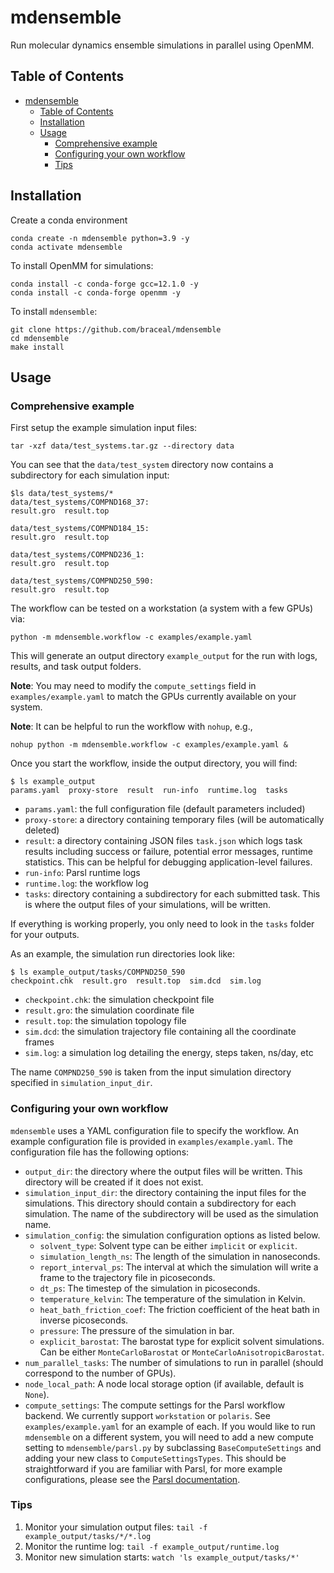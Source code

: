 # mdensemble

Run molecular dynamics ensemble simulations in parallel using OpenMM.

## Table of Contents
- [mdensemble](#mdensemble)
  - [Table of Contents](#table-of-contents)
  - [Installation](#installation)
  - [Usage](#usage)
    - [Comprehensive example](#comprehensive-example)
    - [Configuring your own workflow](#configuring-your-own-workflow)
    - [Tips](#tips)

## Installation

Create a conda environment
```console
conda create -n mdensemble python=3.9 -y
conda activate mdensemble
```

To install OpenMM for simulations:
```console
conda install -c conda-forge gcc=12.1.0 -y
conda install -c conda-forge openmm -y
```

To install `mdensemble`:
```console
git clone https://github.com/braceal/mdensemble
cd mdensemble
make install
```

## Usage

### Comprehensive example

First setup the example simulation input files:
```console
tar -xzf data/test_systems.tar.gz --directory data
```

You can see that the `data/test_system` directory now contains a subdirectory for each simulation input:
```console
$ls data/test_systems/*
data/test_systems/COMPND168_37:
result.gro  result.top

data/test_systems/COMPND184_15:
result.gro  result.top

data/test_systems/COMPND236_1:
result.gro  result.top

data/test_systems/COMPND250_590:
result.gro  result.top
```

The workflow can be tested on a workstation (a system with a few GPUs) via:
```console
python -m mdensemble.workflow -c examples/example.yaml
```
This will generate an output directory `example_output` for the run with logs, results, and task output folders.

**Note**: You may need to modify the `compute_settings` field in `examples/example.yaml` to match the GPUs currently available on your system.

**Note**: It can be helpful to run the workflow with `nohup`, e.g.,
```console
nohup python -m mdensemble.workflow -c examples/example.yaml &
```

Once you start the workflow, inside the output directory, you will find:
```console
$ ls example_output
params.yaml  proxy-store  result  run-info  runtime.log  tasks
```
- `params.yaml`: the full configuration file (default parameters included)
- `proxy-store`: a directory containing temporary files (will be automatically deleted)
- `result`: a directory containing JSON files `task.json` which logs task results including success or failure, potential error messages, runtime statistics. This can be helpful for debugging application-level failures.
- `run-info`: Parsl runtime logs
- `runtime.log`: the workflow log
- `tasks`: directory containing a subdirectory for each submitted task. This is where the output files of your simulations,  will be written.

If everything is working properly, you only need to look in the `tasks` folder for your outputs.

As an example, the simulation run directories look like:
```console
$ ls example_output/tasks/COMPND250_590
checkpoint.chk  result.gro  result.top  sim.dcd  sim.log
```
- `checkpoint.chk`: the simulation checkpoint file
- `result.gro`: the simulation coordinate file
- `result.top`: the simulation topology file
- `sim.dcd`: the simulation trajectory file containing all the coordinate frames
- `sim.log`: a simulation log detailing the energy, steps taken, ns/day, etc

The name `COMPND250_590` is taken from the input simulation directory specified in `simulation_input_dir`.

### Configuring your own workflow
`mdensemble` uses a YAML configuration file to specify the workflow. An example configuration file is provided in `examples/example.yaml`. The configuration file has the following options:
- `output_dir`: the directory where the output files will be written. This directory will be created if it does not exist.
- `simulation_input_dir`: the directory containing the input files for the simulations. This directory should contain a subdirectory for each simulation. The name of the subdirectory will be used as the simulation name.
- `simulation_config`: the simulation configuration options as listed below.
  - `solvent_type`: Solvent type can be either `implicit` or `explicit`.
  - `simulation_length_ns`: The length of the simulation in nanoseconds.
  - `report_interval_ps`: The interval at which the simulation will write a frame to the trajectory file in picoseconds.
  - `dt_ps`: The timestep of the simulation in picoseconds.
  - `temperature_kelvin`: The temperature of the simulation in Kelvin.
  - `heat_bath_friction_coef`: The friction coefficient of the heat bath in inverse picoseconds.
  - `pressure`: The pressure of the simulation in bar.
  - `explicit_barostat`: The barostat type for explicit solvent simulations. Can be either `MonteCarloBarostat` or `MonteCarloAnisotropicBarostat`.
- `num_parallel_tasks`: The number of simulations to run in parallel (should correspond to the number of GPUs).
- `node_local_path`: A node local storage option (if available, default is `None`).
- `compute_settings`: The compute settings for the Parsl workflow backend. We currently support `workstation` or `polaris`. See `examples/example.yaml` for an example of each. If you would like to run `mdensemble` on a different system, you will need to add a new compute setting to `mdensemble/parsl.py` by subclassing `BaseComputeSettings` and adding your new class to `ComputeSettingsTypes`. This should be straightforward if you are familiar with Parsl, for more example configurations, please see the [Parsl documentation](https://parsl.readthedocs.io/en/stable/userguide/configuring.html).

### Tips
1. Monitor your simulation output files: `tail -f example_output/tasks/*/*.log`
2. Monitor the runtime log: `tail -f example_output/runtime.log`
3. Monitor new simulation starts: `watch 'ls example_output/tasks/*'`